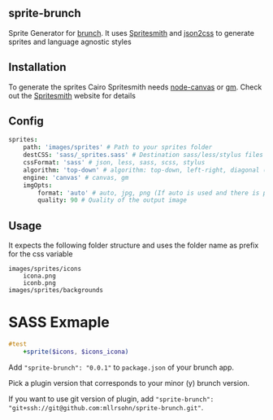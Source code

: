 ## sprite-brunch
Sprite Generator for [brunch](http://brunch.io).
It uses [Spritesmith](https://github.com/Ensighten/spritesmith) and [json2css](https://github.com/twolfson/json2css) to generate sprites and language agnostic styles

## Installation

To generate the sprites Cairo Spritesmith needs [node-canvas](https://github.com/learnboost/node-canvas) or [gm](https://github.com/aheckmann/gm).
Check out the [Spritesmith](https://github.com/Ensighten/spritesmith#requirements) website for details

## Config
```coffeescript
sprites:
	path: 'images/sprites' # Path to your sprites folder
	destCSS: 'sass/_sprites.sass' # Destination sass/less/stylus files
	cssFormat: 'sass' # json, less, sass, scss, stylus
	algorithm: 'top-down' # algorithm: top-down, left-right, diagonal (\ format), alt-diagonal
	engine: 'canvas' # canvas, gm
	imgOpts:
		format: 'auto' # auto, jpg, png (If auto is used and there is png and jpg in a folder the sprite will be jpg)
		quality: 90 # Quality of the output image

```

## Usage
It expects the following folder structure and uses the folder name as prefix for the css variable

```
images/sprites/icons
	icona.png
	iconb.png
images/sprites/backgrounds
```

# SASS Exmaple

```sass
#test
	+sprite($icons, $icons_icona)
```

Add `"sprite-brunch": "0.0.1"` to `package.json` of your brunch app.

Pick a plugin version that corresponds to your minor (y) brunch version.

If you want to use git version of plugin, add
`"sprite-brunch": "git+ssh://git@github.com:mllrsohn/sprite-brunch.git"`.
